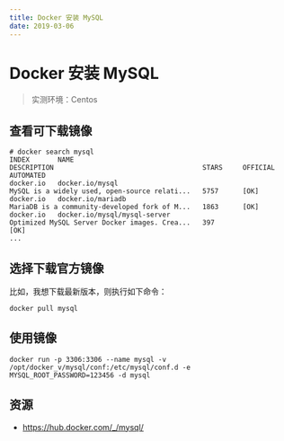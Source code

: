 ```yaml
---
title: Docker 安装 MySQL
date: 2019-03-06
---
```


# Docker 安装 MySQL

> 实测环境：Centos

## 查看可下载镜像

```docker
# docker search mysql
INDEX       NAME                                                             DESCRIPTION                                     STARS     OFFICIAL   AUTOMATED
docker.io   docker.io/mysql                                                  MySQL is a widely used, open-source relati...   5757      [OK]       
docker.io   docker.io/mariadb                                                MariaDB is a community-developed fork of M...   1863      [OK]       
docker.io   docker.io/mysql/mysql-server                                     Optimized MySQL Server Docker images. Crea...   397                  [OK]
...
```

## 选择下载官方镜像

比如，我想下载最新版本，则执行如下命令：

```docker
docker pull mysql
```

## 使用镜像

```docker
docker run -p 3306:3306 --name mysql -v /opt/docker_v/mysql/conf:/etc/mysql/conf.d -e MYSQL_ROOT_PASSWORD=123456 -d mysql
```

## 资源

* https://hub.docker.com/_/mysql/
